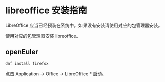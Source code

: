 # libreoffice 安装指南

LibreOffice 应当已经预装在系统中。如果没有安装请使用对应的包管理器安装。

使用对应的包管理器安装 libreoffice。

## openEuler

```bash
dnf install firefox
```

点击 Application -> Office -> LibreOffice * 启动。
